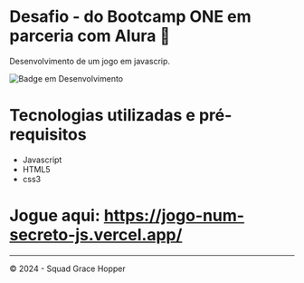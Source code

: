 # Desafio - do Bootcamp ONE em parceria com Alura 🚀 
Desenvolvimento de um jogo em javascrip.

![Badge em Desenvolvimento](http://img.shields.io/static/v1?label=STATUS&message=CONCLUIDO&color=GREEN&style=for-the-badge)

# Tecnologias utilizadas e pré-requisitos
* Javascript
* HTML5
* css3

# Jogue aqui: https://jogo-num-secreto-js.vercel.app/

---
© 2024 - Squad Grace Hopper
